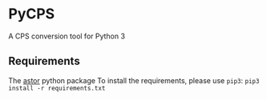 # PyCPS
A CPS conversion tool for Python 3

## Requirements

The [astor](https://astor.readthedocs.io/en/latest/) python package
To install the requirements, please use `pip3`:
`pip3 install -r requirements.txt`
